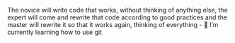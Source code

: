 The novice will write code that works, without thinking of anything else, the expert will come and rewrite that code according to good practices and the master will rewrite it so that it works again, thinking of everything - 🌱 I’m currently learning how to use git 

<!---
aileengregg/aileengregg is a ✨ special ✨ repository because its `README.md` (this file) appears on your GitHub profile.
You can click the Preview link to take a look at your changes.
--->
